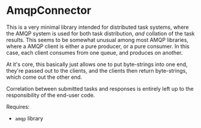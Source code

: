 # AmqpConnector

This is a very minimal library intended for distributed task systems, where the 
AMQP system is used for both task distribution, *and* collation of the task 
results. This seems to be somewhat unusual among most AMQP libraries, where
a AMQP client is either a pure producer, or a pure consumer. In this case,
each client consumes from one queue, and produces on another.

At it's core, this basically just allows one to put byte-strings into one end,
they're passed out to the clients, and the clients then return byte-strings,
which come out the other end.

Correlation between submitted tasks and responses is entirely left up to the 
responsibility of the end-user code.

Requires:   

 - `amqp` library